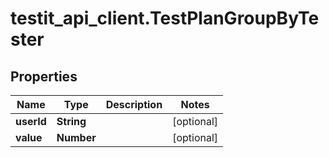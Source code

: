 # testit_api_client.TestPlanGroupByTester

## Properties

Name | Type | Description | Notes
------------ | ------------- | ------------- | -------------
**userId** | **String** |  | [optional] 
**value** | **Number** |  | [optional] 


